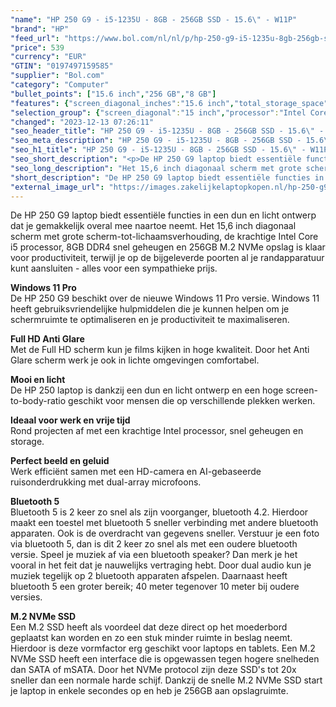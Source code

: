 ```yaml
---
"name": "HP 250 G9 - i5-1235U - 8GB - 256GB SSD - 15.6\" - W11P"
"brand": "HP"
"feed_url": "https://www.bol.com/nl/nl/p/hp-250-g9-i5-1235u-8gb-256gb-ssd-15-6-w11p/9300000164621114"
"price": 539
"currency": "EUR"
"GTIN": "0197497159585"
"supplier": "Bol.com"
"category": "Computer"
"bullet_points": ["15.6 inch","256 GB","8 GB"]
"features": {"screen_diagonal_inches":"15.6 inch","total_storage_space":"256 GB","memory_size":"8 GB"}
"selection_group": {"screen_diagonal":"15 inch","processor":"Intel Core i5","changed_price_past_3_days":false,"product_family":"HP 250"}
"changed": "2023-12-13 07:26:11"
"seo_header_title": "HP 250 G9 - i5-1235U - 8GB - 256GB SSD - 15.6\" - W11P"
"seo_meta_description": "HP 250 G9 - i5-1235U - 8GB - 256GB SSD - 15.6\" - W11P"
"seo_h1_title": "HP 250 G9 - i5-1235U - 8GB - 256GB SSD - 15.6\" - W11P"
"seo_short_description": "<p>De HP 250 G9 laptop biedt essentiële functies in een dun en licht ontwerp dat je gemakkelijk overal mee naartoe neemt."
"seo_long_description": "Het 15,6 inch diagonaal scherm met grote scherm-tot-lichaamsverhouding, de krachtige Intel Core i5 processor, 8GB DDR4 snel geheugen en 256GB M. 2 NVMe opslag is klaar voor productiviteit, terwijl je op de bijgeleverde poorten al je randapparatuur kunt aansluiten - alles voor een sympathieke prijs. </p> <p><strong>Windows 11 Pro</strong><br />De HP 250 G9 beschikt over de nieuwe Windows 11 Pro versie. Windows 11 heeft gebruiksvriendelijke hulpmiddelen die je kunnen helpen om je schermruimte te optimaliseren en je productiviteit te maximaliseren. </p> <p><strong>Full HD Anti Glare</strong><br />Met de Full HD scherm kun je films kijken in hoge kwaliteit. Door het Anti Glare scherm werk je ook in lichte omgevingen comfortabel. </p> <p><strong>Mooi en licht</strong><br />De HP 250 laptop is dankzij een dun en licht ontwerp en een hoge screen-to-body-ratio geschikt voor mensen die op verschillende plekken werken. </p> <p><strong>Ideaal voor werk en vrije tijd</strong><br />Rond projecten af met een krachtige Intel processor, snel geheugen en storage. </p> <p><strong>Perfect beeld en geluid</strong><br />Werk efficiënt samen met een HD-camera en AI-gebaseerde ruisonderdrukking met dual-array microfoons. </p> <p><strong>Bluetooth 5</strong><br />Bluetooth 5 is 2 keer zo snel als zijn voorganger, bluetooth 4. 2. Hierdoor maakt een toestel met bluetooth 5 sneller verbinding met andere bluetooth apparaten. Ook is de overdracht van gegevens sneller. Verstuur je een foto via bluetooth 5, dan is dit 2 keer zo snel als met een oudere bluetooth versie. Speel je muziek af via een bluetooth speaker? Dan merk je het vooral in het feit dat je nauwelijks vertraging hebt. Door dual audio kun je muziek tegelijk op 2 bluetooth apparaten afspelen. Daarnaast heeft bluetooth 5 een groter bereik; 40 meter tegenover 10 meter bij oudere versies. </p> <p><strong>M. 2 NVMe SSD</strong><br />Een M. 2 SSD heeft als voordeel dat deze direct op het moederbord geplaatst kan worden en zo een stuk minder ruimte in beslag neemt. Hierdoor is deze vormfactor erg geschikt voor laptops en tablets. Een M. 2 NVMe SSD heeft een interface die is opgewassen tegen hogere snelheden dan SATA of mSATA. Door het NVMe protocol zijn deze SSD's tot 20x sneller dan een normale harde schijf. Dankzij de snelle M. 2 NVMe SSD start je laptop in enkele secondes op en heb je 256GB aan opslagruimte. </p>"
"short_description": "De HP 250 G9 laptop biedt essentiële functies in een dun en licht ontwerp dat je gemakkelijk overal mee naartoe neemt. Het 15,6 inch diagonaal scherm met grote scherm-tot-lichaamsverhouding, de krachtige Intel Core i5 processor, 8GB DDR4 snel geheugen en 256GB M.2 NVMe opslag is klaar voor productiviteit, terwijl je op de bijgeleverde poorten al je randapparatuur kunt aansluiten - alles voor een sympathieke prijs. Windows 11 Pro De HP 250 G9 beschikt over de nieuwe Windows 11 Pro versie. Windows 11 heeft gebruiksvriendelijke hulpmiddelen die je kunnen helpen om je schermruimte te optimaliseren en je productiviteit te maximaliseren. Full HD Anti Glare Met de Full HD scherm kun je films kijken in hoge kwaliteit. Door het Anti Glare scherm werk je ook in lichte omgevingen comfortabel. Mooi en licht De HP 250 laptop is dankzij een dun en licht ontwerp en een hoge screen-to-body-ratio geschikt voor mensen die op verschillende plekken werken. Ideaal voor werk en vrije tijd Rond projecten af met een krachtige Intel processor, snel geheugen en storage. Perfect beeld en geluid Werk efficiënt samen met een HD-camera en AI-gebaseerde ruisonderdrukking met dual-array microfoons. Bluetooth 5 Bluetooth 5 is 2 keer zo snel als zijn voorganger, bluetooth 4.2. Hierdoor maakt een toestel met bluetooth 5 sneller verbinding met andere bluetooth apparaten. Ook is de overdracht van gegevens sneller. Verstuur je een foto via bluetooth 5, dan is dit 2 keer zo snel als met een oudere bluetooth versie. Speel je muziek af via een bluetooth speaker? Dan merk je het vooral in het feit dat je nauwelijks vertraging hebt. Door dual audio kun je muziek tegelijk op 2 bluetooth apparaten afspelen. Daarnaast heeft bluetooth 5 een groter bereik; 40 meter tegenover 10 meter bij oudere versies. M.2 NVMe SSD Een M.2 SSD heeft als voordeel dat deze direct op het moederbord geplaatst kan worden en zo een stuk minder ruimte in beslag neemt. Hierdoor is deze vormfactor erg geschikt voor laptops en tablets. Een M.2 NVMe SSD heeft een interface die is opgewassen tegen hogere snelheden dan SATA of mSATA. Door het NVMe protocol zijn deze SSD's tot 20x sneller dan een normale harde schijf. Dankzij de snelle M.2 NVMe SSD start je laptop in enkele secondes op en heb je 256GB aan opslagruimte."
"external_image_url": "https://images.zakelijkelaptopkopen.nl/hp-250-g9-i5-1235u-8gb-256gb-ssd-15-6-w11p.webp"
---
```


<p>De HP 250 G9 laptop biedt essentiële functies in een dun en licht ontwerp dat je gemakkelijk overal mee naartoe neemt. Het 15,6 inch diagonaal scherm met grote scherm-tot-lichaamsverhouding, de krachtige Intel Core i5 processor, 8GB DDR4 snel geheugen en 256GB M.2 NVMe opslag is klaar voor productiviteit, terwijl je op de bijgeleverde poorten al je randapparatuur kunt aansluiten - alles voor een sympathieke prijs.</p> <p><strong>Windows 11 Pro</strong><br />De HP 250 G9 beschikt over de nieuwe Windows 11 Pro versie. Windows 11 heeft gebruiksvriendelijke hulpmiddelen die je kunnen helpen om je schermruimte te optimaliseren en je productiviteit te maximaliseren.</p> <p><strong>Full HD Anti Glare</strong><br />Met de Full HD scherm kun je films kijken in hoge kwaliteit. Door het Anti Glare scherm werk je ook in lichte omgevingen comfortabel.</p> <p><strong>Mooi en licht</strong><br />De HP 250 laptop is dankzij een dun en licht ontwerp en een hoge screen-to-body-ratio geschikt voor mensen die op verschillende plekken werken.</p> <p><strong>Ideaal voor werk en vrije tijd</strong><br />Rond projecten af met een krachtige Intel processor, snel geheugen en storage.</p> <p><strong>Perfect beeld en geluid</strong><br />Werk efficiënt samen met een HD-camera en AI-gebaseerde ruisonderdrukking met dual-array microfoons.</p> <p><strong>Bluetooth 5</strong><br />Bluetooth 5 is 2 keer zo snel als zijn voorganger, bluetooth 4.2. Hierdoor maakt een toestel met bluetooth 5 sneller verbinding met andere bluetooth apparaten. Ook is de overdracht van gegevens sneller. Verstuur je een foto via bluetooth 5, dan is dit 2 keer zo snel als met een oudere bluetooth versie. Speel je muziek af via een bluetooth speaker? Dan merk je het vooral in het feit dat je nauwelijks vertraging hebt. Door dual audio kun je muziek tegelijk op 2 bluetooth apparaten afspelen. Daarnaast heeft bluetooth 5 een groter bereik; 40 meter tegenover 10 meter bij oudere versies.</p> <p><strong>M.2 NVMe SSD</strong><br />Een M.2 SSD heeft als voordeel dat deze direct op het moederbord geplaatst kan worden en zo een stuk minder ruimte in beslag neemt. Hierdoor is deze vormfactor erg geschikt voor laptops en tablets. Een M.2 NVMe SSD heeft een interface die is opgewassen tegen hogere snelheden dan SATA of mSATA. Door het NVMe protocol zijn deze SSD's tot 20x sneller dan een normale harde schijf. Dankzij de snelle M.2 NVMe SSD start je laptop in enkele secondes op en heb je 256GB aan opslagruimte.</p>